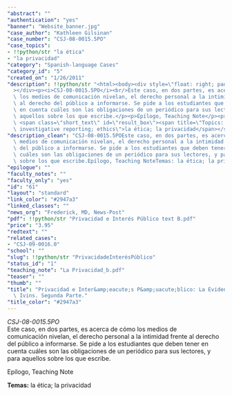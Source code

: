 ```yaml
---
"abstract": ""
"authentication": "yes"
"banner": "Website_banner.jpg"
"case_author": "Kathleen Gilsinan"
"case_number": "CSJ-08-0015.5PO"
"case_topics":
- !!python/str "la ética"
- "la privacidad"
"category": "Spanish-language Cases"
"category_id": "5"
"created_on": "1/26/2011"
"description": !!python/str "<html><body><div style=\"float: right; padding: 10px;\"\
  ></div><p><i>CSJ-08-0015.5PO</i><br/>Este caso, en dos partes, es acerca de cómo\
  \ los medios de comunicación nivelan, el derecho personal a la intimidad frente\
  \ al derecho del público a informarse. Se pide a los estudiantes que deben tener\
  \ en cuenta cuáles son las obligaciones de un periódico para sus lectores, y para\
  \ aquellos sobre los que escribe.</p><p>Epílogo, Teaching Note</p><p><strong>Temas:</strong>\
  \ <span class=\"short_text\" id=\"result_box\"><span title=\"Topics: international;\
  \ investigative reporting; ethics\">la ética; la privacidad</span></span></p></body></html>"
"description_clean": "CSJ-08-0015.5POEste caso, en dos partes, es acerca de cómo los\
  \ medios de comunicación nivelan, el derecho personal a la intimidad frente al derecho\
  \ del público a informarse. Se pide a los estudiantes que deben tener en cuenta\
  \ cuáles son las obligaciones de un periódico para sus lectores, y para aquellos\
  \ sobre los que escribe.Epílogo, Teaching NoteTemas: la ética; la privacidad"
"epilogue": ""
"faculty_notes": ""
"faculty_only": "yes"
"id": "61"
"layout": "standard"
"link_color": "#2947a3"
"linked_classes": ""
"news_org": "Frederick, MD, News-Post"
"pdf": !!python/str "Privacidad e Interés Público text B.pdf"
"price": "3.95"
"redtext": ""
"related_cases":
- "CSJ-09-0016.0"
"school": ""
"slug": !!python/str "PrivacidadeInterésPúblico"
"status_id": "1"
"teaching_note": "La Privacidad_b.pdf"
"teaser": ""
"thumb": ""
"title": "Privacidad e Inter&amp;eacute;s P&amp;uacute;blico: La Evidencia Contra\
  \ Ivins. Segunda Parte."
"title_color": "#2947a3"
---
```

<html><body><div style="float: right; padding: 10px;"></div><p><i>CSJ-08-0015.5PO</i><br/>Este caso, en dos partes, es acerca de cómo los medios de comunicación nivelan, el derecho personal a la intimidad frente al derecho del público a informarse. Se pide a los estudiantes que deben tener en cuenta cuáles son las obligaciones de un periódico para sus lectores, y para aquellos sobre los que escribe.</p><p>Epílogo, Teaching Note</p><p><strong>Temas:</strong> <span class="short_text" id="result_box"><span title="Topics: international; investigative reporting; ethics">la ética; la privacidad</span></span></p></body></html>
